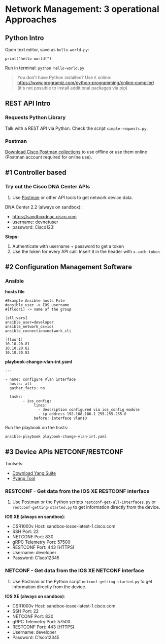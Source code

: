 # Network Management: 3 operational Approaches

## Python Intro

Open text editor, save as `hello-world-py`:

```
print("hello world!")
```

Run in terminal: `python hello-world.py`

> You don't have Python installed? Use it online: https://www.programiz.com/python-programming/online-compiler/ (it's not possible to install additional packages via pip)

## REST API Intro

### Requests Python Library

Talk with a REST API via Python. Check the script `simple-requests.py`.

### Postman

[Download Cisco Postman collections](https://www.postman.com/ciscodevnet/workspace/cisco-devnet-s-public-workspace/request/3224967-cd516487-0c86-4c97-97ff-230efdb25ca0) to use offline or use them online (Postman account required for online use).


## #1 Controller based

### Try out the Cisco DNA Center APIs

1. Use [Postman](https://www.postman.com/) or other API tools to get network device data.

DNA Center 2.2 (always on sandbox):

* https://sandboxdnac.cisco.com
* username: devnetuser
* password: Cisco123!

**Steps:**

1. Authenticate with username + password to get a token
2. Use the token for every API call: Insert it in the header with `x-auth-token` 


## #2 Configuration Management Software

### Ansible

**hosts file**

```
#Example Ansible hosts File
#ansible_user -> IOS username
#[floor1] -> name of the group

[all:vars]
ansible_user=developer
ansible_network_os=ios
ansible_connection=network_cli

[floor1]
10.10.20.81
10.10.20.82
10.10.20.83
```

**playbook-change-vlan-int.yaml**

```
---

- name: configure Vlan interface
  hosts: all
  gather_facts: no

  tasks:
        - ios_config:
             lines:
               - description configured via ios_config module
               - ip address 192.168.100.1 255.255.255.0
             before: interface Vlan10
```

Run the playbook on the hosts:

```
ansible-playbook playbook-change-vlan-int.yaml
```

## #3 Device APIs NETCONF/RESTCONF

Toolsets:

* [Download Yang Suite](https://github.com/CiscoDevNet/yangsuite/)
* [Pyang Tool](https://github.com/mbj4668/pyang)

### RESTCONF - Get data from the IOS XE RESTCONF interface

1. Use Postman or the Python scripts `restconf-get-all-interfaces.py` or `restconf-getting-started.py` to get information directly from the device.

**IOS XE (always on sandbox)**:

* CSR1000v Host: sandbox-iosxe-latest-1.cisco.com
* SSH Port: 22
* NETCONF Port: 830
* gRPC Telemetry Port: 57500
* RESTCONF Port: 443 (HTTPS)
* Username: developer
* Password: C1sco12345


### NETCONF - Get data from the IOS XE NETCONF interface

1. Use Postman or the Python script `netconf-getting-started.py` to get information directly from the device.

**IOS XE (always on sandbox)**:

* CSR1000v Host: sandbox-iosxe-latest-1.cisco.com
* SSH Port: 22
* NETCONF Port: 830
* gRPC Telemetry Port: 57500
* RESTCONF Port: 443 (HTTPS)
* Username: developer
* Password: C1sco12345







